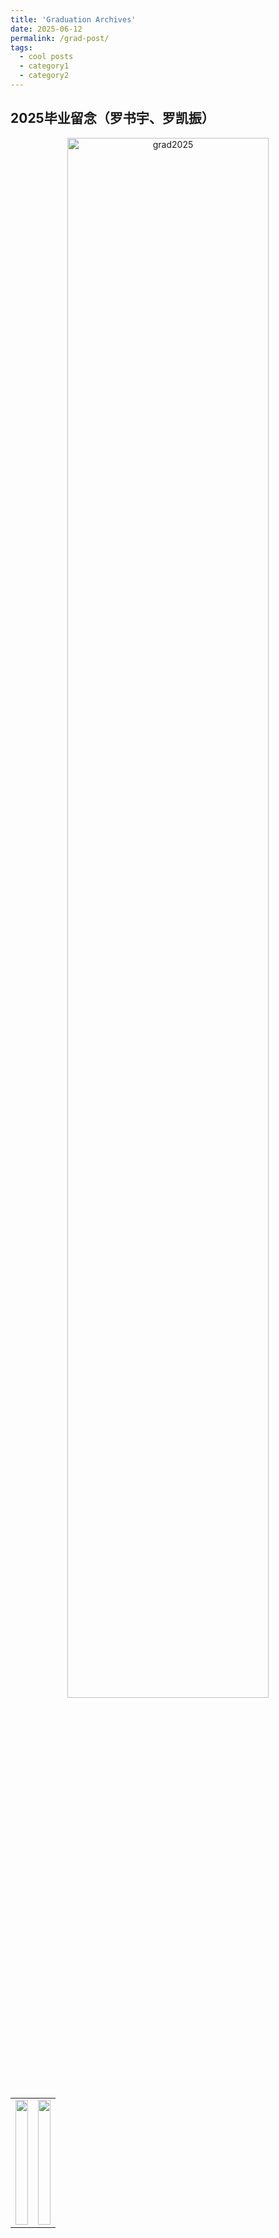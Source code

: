 ```yaml
---
title: 'Graduation Archives'
date: 2025-06-12
permalink: /grad-post/
tags:
  - cool posts
  - category1
  - category2
---
```



## 2025毕业留念（罗书宇、罗凯振）
<div style="text-align: center">
    <img src="../images/graduation/20250612grad1.jpg"  alt="grad2025" width="80%" height="auto"/>
</div>


<!-- <img src="https://github.com/lisong2019/web/raw/master/images/graduation/20250612grad1.jpg"  alt="grad2025" width="80%" height="auto"/>-->

<table style="width:100%; border: none;">
  <tr>
  <td style="width:50%;">
  <img src="../images/graduation/20250612grad1.jpg" style="width:100%; height:200px; object-fit: cover;">
  </td>
  
  <td style="width:50%;">
  <img src="../images/graduation/20250612grad2.jpg" style="width:100%; height:200px; object-fit: cover;">
  </td>

  </tr>

</table>
